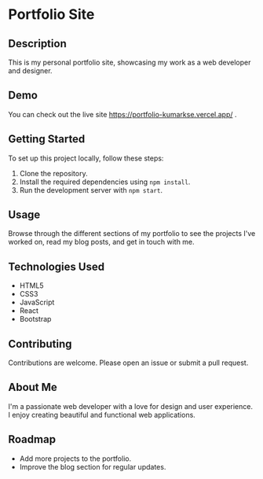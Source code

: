 # Portfolio Site

## Description
This is my personal portfolio site, showcasing my work as a web developer and designer.

## Demo
You can check out the live site https://portfolio-kumarkse.vercel.app/ .

## Getting Started
To set up this project locally, follow these steps:
1. Clone the repository.
2. Install the required dependencies using `npm install`.
3. Run the development server with `npm start`.

## Usage
Browse through the different sections of my portfolio to see the projects I've worked on, read my blog posts, and get in touch with me.

## Technologies Used
- HTML5
- CSS3
- JavaScript
- React
- Bootstrap

## Contributing
Contributions are welcome. Please open an issue or submit a pull request.

## About Me
I'm a passionate web developer with a love for design and user experience. I enjoy creating beautiful and functional web applications.

## Roadmap
- Add more projects to the portfolio.
- Improve the blog section for regular updates.
